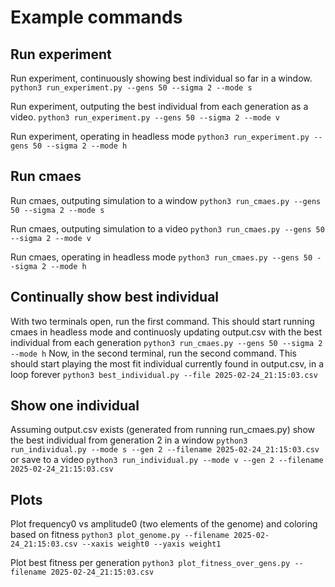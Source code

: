 # Example commands

## Run experiment

Run experiment, continuously showing best individual so far in a window.
`python3 run_experiment.py --gens 50 --sigma 2 --mode s`

Run experiment, outputing the best individual from each generation as a video.
`python3 run_experiment.py --gens 50 --sigma 2 --mode v`

Run experiment, operating in headless mode
`python3 run_experiment.py --gens 50 --sigma 2 --mode h`

## Run cmaes

Run cmaes, outputing simulation to a window
`python3 run_cmaes.py --gens 50 --sigma 2 --mode s`

Run cmaes, outputing simulation to a video
`python3 run_cmaes.py --gens 50 --sigma 2 --mode v`

Run cmaes, operating in headless mode
`python3 run_cmaes.py --gens 50 --sigma 2 --mode h`

## Continually show best individual 
With two terminals open, run the first command. This should start running cmaes in headless mode
and continuosly updating output.csv with the best individual from each generation
`python3 run_cmaes.py --gens 50 --sigma 2 --mode h`
Now, in the second terminal, run the second command. This should start playing the most fit
individual currently found in output.csv, in a loop forever
`python3 best_individual.py --file 2025-02-24_21:15:03.csv`

## Show one individual
Assuming output.csv exists (generated from running run_cmaes.py)
show the best individual from generation 2 in a window 
`python3 run_individual.py --mode s --gen 2 --filename 2025-02-24_21:15:03.csv`
or save to a video
`python3 run_individual.py --mode v --gen 2 --filename 2025-02-24_21:15:03.csv`

## Plots
Plot frequency0 vs amplitude0 (two elements of the genome) and coloring based on fitness
`python3 plot_genome.py --filename 2025-02-24_21:15:03.csv --xaxis weight0 --yaxis weight1`

Plot best fitness per generation
`python3 plot_fitness_over_gens.py --filename 2025-02-24_21:15:03.csv`
